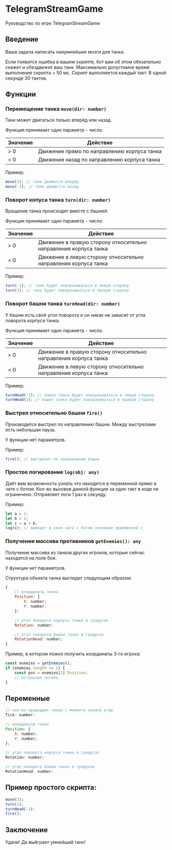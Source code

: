 # TelegramStreamGame
Руководство по игре TelegramStreamGame

## Введение
Ваша задача написать наиумнейшие мозги для танка.

Если появится ошибка в вашем скрипте, бот вам об этом обязательно скажет и обездвижит ваш танк.
Максимально допустимое время выполнения скрипта = 50 мс.
Скрипт выполняется каждый такт. В одной секунде 30 тактов.

## Функции

### Перемещение танка `move(dir: number)`
Танк может двигаться только вперёд или назад.

Функция принимает один параметр - число.

| Значение | Действие |
|-|-|
| > 0 | Движение прямо по направлению корпуса танка |
| < 0 | Движение назад по направлению корпуса танка |

Пример:
```js
move(1); // танк движется вперёд
move(-1); // танк движется назад
```

### Поворот копуса танка `turn(dir: number)`
Вращение танка происходит вместе с башней.

Функция принимает один параметр - число.

| Значение | Действие |
|-|-|
| > 0 | Движение в правую сторону относительно направления корпуса танка |
| < 0 | Движение в левую сторону относительно направления корпуса танка |

Пример:
```js
turn(-1); // танк будет поворачиваться в левую сторону
turn(1); // танк будет поворачиваться в правую сторону
```

### Поворот башни танка `turnHead(dir: number)`
У башни есть свой угол поворота и он никак не зависит от угла поворота корпуса танка.

Функция принимает один параметр - число.

| Значение | Действие |
|-|-|
| > 0 | Движение в правую сторону относительно направления корпуса танка |
| < 0 | Движение в левую сторону относительно направления корпуса танка |

Пример:
```js
turnHead(-1); // башня танка будет поворачиваться в левую сторону
turnHead(1); // башня танка будет поворачиваться в правую сторону
```

### Выстрел относительно башни `fire()`
Производится выстрел по направлению башни. Между выстрелами есть небольшая пауза.

У функции нет параметров.

Пример:
```js
fire(); // выстрелит по направлению башни
```

### Простое логирование `log(obj: any)`
Даёт вам возможность узнать что находится в переменной прямо в чате с ботом.
Кол-во вызовов данной функции за один такт в коде не ограничено.
Отправляет логи 1 раз в секунду.

Пример:
```js
let a = 1;
let b = 2;
let c = a + b;
log(c); // выведет в окно чата с ботом значение переменной c
```

### Получения массива противников `getEnemies(): any`
Получение массива из танков других игроков, которые сейчас находятся на поле боя.

У функции нет параметров.

Структура объекта танка выглядит следующим образом:
```js
{
    // координаты танка
    Position: {
        X: number;
        Y: number;
    };

    // угол поворота корпуса танка в градусах
    Rotation: number;

    // угол поворота башни танка в градусах
    RotationHead: number;
}
```

Пример, в котором пожно получить координаты 3-го игрока:
```js
const enemies = getEnemies();
if (enemies.length >= 2) {
    const pos = enemies[2].Position;
    // остальная логика
}
```

## Переменные
```js
// кол-во прошедших тиков с момента начала игры
Tick: number;

// координаты танка
Position: {
    X: number;
    Y: number;
};

// угол поворота корпуса танка в градусах
Rotation: number;

// угол поворота башни танка в градусах
RotationHead: number;
```

## Пример простого скрипта:
```js
move(1);
turn(1);
turnHead(-1);
fire();
```

## Заключение
Удачи! Да выйграет умнейший танк!
